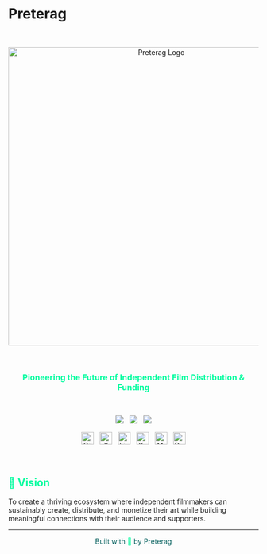 # Preterag

<br>

<p align="center"><img width="600" src="../../assets/images/social/preterag_logo.png" alt="Preterag Logo"></p>

<br>

<h3 align="center" style="color: #02FC9F;">Pioneering the Future of Independent Film Distribution & Funding</h3>

<br>

<p align="center">
    <a href="https://x.com/preterag"><img src="https://img.shields.io/badge/X-Follow_us-02FC9F.svg?style=for-the-badge&labelColor=015E5C"></a>
    &nbsp;
    <a href="https://www.linkedin.com/company/preterag/"><img src="https://img.shields.io/badge/Linkedin-Connect_with_us-02FC9F.svg?style=for-the-badge&labelColor=015E5C"></a>
    &nbsp;
    <a href="mailto:hello@preterag.com"><img src="https://img.shields.io/badge/Email-Get_in_contact-02FC9F.svg?style=for-the-badge&labelColor=015E5C"></a>
</p>

<p align="center">
    <a href="https://github.com/preterag"><img height="25" src="../../assets/images/social/github.svg" alt="Github"></a>
    &nbsp;
    <a href="https://x.com/preterag"><img height="25" src="../../assets/images/social/twitter.svg" alt="X"></a>
    &nbsp;
    <a href="https://www.linkedin.com/company/preterag/"><img height="25" src="../../assets/images/social/linkedin.svg" alt="LinkedIn"></a>
    &nbsp;
    <a href="https://www.youtube.com/@watchSurrealine"><img height="25" src="../../assets/images/social/youtube.svg" alt="Youtube"></a>
    &nbsp;
    <a href="https://mirror.xyz/preterag.eth"><img height="25" src="../../assets/images/social/mirror.svg" alt="Mirror"></a>
    &nbsp;
    <a href="https://docs.preterag.com"><img height="25" src="../../assets/images/social/docs.svg" alt="Docs"></a>
</p>

<br>

## <span style="color: #02FC9F;">🎯 Vision</span>

To create a thriving ecosystem where independent filmmakers can sustainably create, distribute, and monetize their art while building meaningful connections with their audience and supporters.

---

<p align="center" style="color: #015E5C;">Built with <span style="color: #02FC9F;">💚</span> by Preterag</p> 
